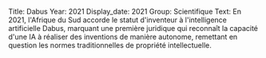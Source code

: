 Title: Dabus
Year: 2021
Display_date: 2021
Group: Scientifique
Text: En 2021, l'Afrique du Sud accorde le statut d'inventeur à l'intelligence artificielle Dabus, marquant une première juridique qui reconnaît la capacité d'une IA à réaliser des inventions de manière autonome, remettant en question les normes traditionnelles de propriété intellectuelle.